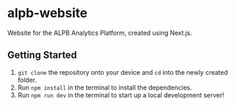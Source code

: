 # alpb-website
Website for the ALPB Analytics Platform, created using Next.js.

## Getting Started
1. <code>git clone</code> the repository onto your device and <code>cd</code> into the newly created folder.
2. Run <code>npm install</code> in the terminal to install the dependencies.
3. Run <code>npm run dev</code> in the terminal to start up a local development server!